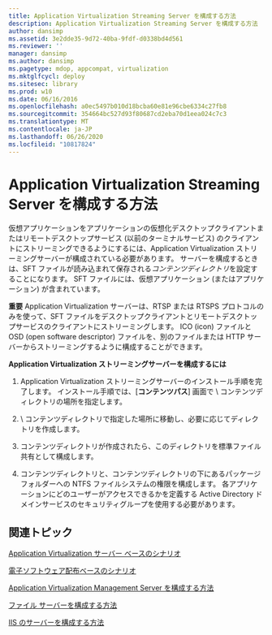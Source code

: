 ```yaml
---
title: Application Virtualization Streaming Server を構成する方法
description: Application Virtualization Streaming Server を構成する方法
author: dansimp
ms.assetid: 3e2dde35-9d72-40ba-9fdf-d0338bd4d561
ms.reviewer: ''
manager: dansimp
ms.author: dansimp
ms.pagetype: mdop, appcompat, virtualization
ms.mktglfcycl: deploy
ms.sitesec: library
ms.prod: w10
ms.date: 06/16/2016
ms.openlocfilehash: a0ec5497b010d18bcba60e81e96cbe6334c27fb8
ms.sourcegitcommit: 354664bc527d93f80687cd2eba70d1eea024c7c3
ms.translationtype: MT
ms.contentlocale: ja-JP
ms.lasthandoff: 06/26/2020
ms.locfileid: "10817824"
---
```

# Application Virtualization Streaming Server を構成する方法


仮想アプリケーションをアプリケーションの仮想化デスクトップクライアントまたはリモートデスクトップサービス (以前のターミナルサービス) のクライアントにストリーミングできるようにするには、Application Virtualization ストリーミングサーバーが構成されている必要があります。 サーバーを構成するときは、SFT ファイルが読み込まれて保存される*コンテンツディレクトリ*を設定することになります。 SFT ファイルには、仮想アプリケーション (またはアプリケーション) が含まれています。

**重要** Application Virtualization サーバーは、RTSP または RTSPS プロトコルのみを使って、SFT ファイルをデスクトップクライアントとリモートデスクトップサービスのクライアントにストリーミングします。 ICO (icon) ファイルと OSD (open software descriptor) ファイルを、別のファイルまたは HTTP サーバーからストリーミングするように構成することができます。

 

**Application Virtualization ストリーミングサーバーを構成するには**

1.  Application Virtualization ストリーミングサーバーのインストール手順を完了します。 インストール手順では、[**コンテンツパス**] 画面で \\ コンテンツディレクトリの場所を指定します。

2.  \\ コンテンツディレクトリで指定した場所に移動し、必要に応じてディレクトリを作成します。

3.  コンテンツディレクトリが作成されたら、このディレクトリを標準ファイル共有として構成します。

4.  コンテンツディレクトリと、コンテンツディレクトリの下にあるパッケージフォルダーへの NTFS ファイルシステムの権限を構成します。 各アプリケーションにどのユーザーがアクセスできるかを定義する Active Directory ドメインサービスのセキュリティグループを使用する必要があります。

## 関連トピック


[Application Virtualization サーバー ベースのシナリオ](application-virtualization-server-based-scenario.md)

[電子ソフトウェア配布ベースのシナリオ](electronic-software-distribution-based-scenario.md)

[Application Virtualization Management Server を構成する方法](how-to-configure-the-application-virtualization-management-servers.md)

[ファイル サーバーを構成する方法](how-to-configure-the-file-server.md)

[IIS のサーバーを構成する方法](how-to-configure-the-server-for-iis.md)

 

 





